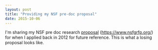 ```yaml
---
layout: post
title: "Providing my NSF pre-doc proposal"
date: 2015-10-06
---
```


I'm sharing my NSF pre doc research [proposal]({{http://adnguyen.github.io}}/assets/2012_NSF_GFRP_ANBE_research.pdf)
(https://www.nsfgrfp.org/) for when I applied back in 2012 for future reference. This is what a losing proposal looks like.
